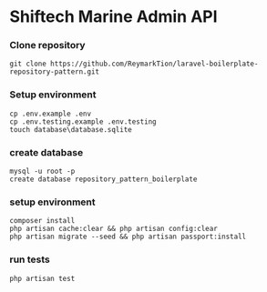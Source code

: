 # Shiftech Marine Admin API

### Clone repository
```
git clone https://github.com/ReymarkTion/laravel-boilerplate-repository-pattern.git
```

### Setup environment
```
cp .env.example .env
cp .env.testing.example .env.testing
touch database\database.sqlite
```


### create database
```
mysql -u root -p
create database repository_pattern_boilerplate
```

### setup environment
```
composer install
php artisan cache:clear && php artisan config:clear
php artisan migrate --seed && php artisan passport:install
```

### run tests
```
php artisan test
```
